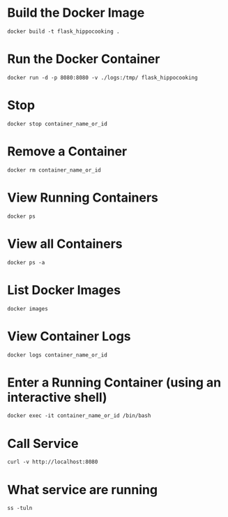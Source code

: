 # Build the Docker Image
`docker build -t flask_hippocooking . `

# Run the Docker Container
`docker run -d -p 8080:8080 -v ./logs:/tmp/ flask_hippocooking`

# Stop
`docker stop container_name_or_id`

# Remove a Container
`docker rm container_name_or_id`

# View Running Containers
`docker ps`

# View all Containers
`docker ps -a`

# List Docker Images
`docker images`

# View Container Logs
`docker logs container_name_or_id`

# Enter a Running Container (using an interactive shell)
`docker exec -it container_name_or_id /bin/bash`

# Call Service
`curl -v http://localhost:8080`

# What service are running
`ss -tuln`